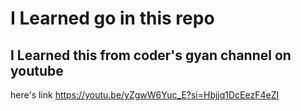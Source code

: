 # I Learned go in this repo

## I Learned this from coder's gyan channel on youtube

here's link
https://youtu.be/yZgwW6Yuc_E?si=Hbjjq1DcEezF4eZI
